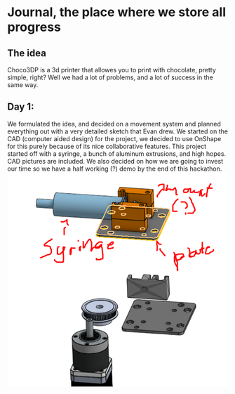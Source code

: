 # Journal, the place where we store all progress

## The idea
Choco3DP is a 3d printer that allowes you to print with chocolate, pretty simple, right? Well we had a lot of problems, and a lot of success in the same way.

## Day 1:
We formulated the idea, and decided on a movement system and planned everything out with a very detailed sketch that Evan drew. We started on the CAD (computer aided design) for the project, we decided to use OnShape for this purely because of its nice collaborative features. This project started off with a syringe, a bunch of aluminum extrusions, and high hopes. CAD pictures are included. We also decided on how we are going to invest our time so we have a half working (?) demo by the end of this hackathon. ![alt text](image.png)